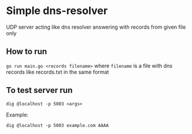 # Simple dns-resolver

UDP server acting like dns resolver answering with records from given file only

## How to run

`go run main.go <records filename>` where `filename` is a file with dns records like records.txt in the same format

## To test server run

`dig @localhost -p 5003 <args>`

Example:

`dig @localhost -p 5003 example.com AAAA`